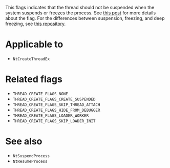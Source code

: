 This flags indicates that the thread should not be suspended when the system suspends or freezes the process. See [this post](https://secret.club/2021/01/04/thread-stuff.html) for more details about the flag. For the differences between suspension, freezing, and deep freezing, see [this repository](https://github.com/diversenok/Suspending-Techniques).

# Applicable to
 - `NtCreateThreadEx`

# Related flags
 - `THREAD_CREATE_FLAGS_NONE`
 - `THREAD_CREATE_FLAGS_CREATE_SUSPENDED`
 - `THREAD_CREATE_FLAGS_SKIP_THREAD_ATTACH`
 - `THREAD_CREATE_FLAGS_HIDE_FROM_DEBUGGER`
 - `THREAD_CREATE_FLAGS_LOADER_WORKER`
 - `THREAD_CREATE_FLAGS_SKIP_LOADER_INIT`

# See also
 - `NtSuspendProcess`
 - `NtResumeProcess`
